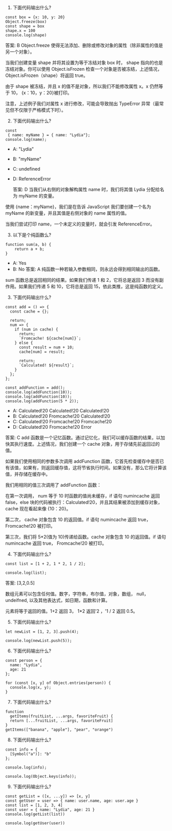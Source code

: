 1. 下面代码输出什么?

```
const box = {x: 10, y: 20}
Object.freeze(box)
const shape = box
shape.x = 100
console.log(shape)
```

答案: B
Object.freeze 使得无法添加、删除或修改对象的属性（除非属性的值是另一个对象）。

当我们创建变量 shape 并将其设置为等于冻结对象 box 时， shape 指向的也是冻结对象。你可以使用 Object.isFrozen 检查一个对象是否被冻结，上述情况， Object.isFrozen（shape）将返回 true。

由于 shape 被冻结，并且 x 的值不是对象，所以我们不能修改属性 x。x 仍然等于 10， {x：10，y：20}被打印。

注意，上述例子我们对属性 x 进行修改，可能会导致抛出 TypeError 异常（最常见但不仅限于严格模式下时）。

2. 下面代码输出什么?

```
const
 { name: myName } = { name: "Lydia"};
console.log(name);
```

- A: "Lydia"
- B: "myName"
- C: undefined
- D: ReferenceError

  答案: D
  当我们从右侧的对象解构属性 name 时，我们将其值 Lydia 分配给名为 myName 的变量。

使用 {name：myName}，我们是在告诉 JavaScript 我们要创建一个名为 myName 的新变量，并且其值是右侧对象的 name 属性的值。

当我们尝试打印 name，一个未定义的变量时，就会引发 ReferenceError。

3. 以下是个纯函数么?

```
function sum(a, b) {
    return a + b;
}
```

- A: Yes
- B: No
  答案: A
  纯函数一种若输入参数相同，则永远会得到相同输出的函数。

sum 函数总是返回相同的结果。如果我们传递 1 和 2，它将总是返回 3 而没有副作用。如果我们传递 5 和 10，它将总是返回 15，依此类推，这是纯函数的定义。

3. 下面代码输出什么?

```
const add = () => {
  const cache = {};

  return;
  num => {
    if (num in cache) {
      return;
      `Fromcache! ${cache[num]}`;
    } else {
      const result = num + 10;
      cache[num] = result;

      return;
      `Calculated! ${result}`;
    }
  };
};

const addFunction = add();
console.log(addFunction(10));
console.log(addFunction(10));
console.log(addFunction(5 * 2));
```

- A: Calculated!20 Calculated!20 Calculated!20
- B: Calculated!20 Fromcache!20 Calculated!20
- C: Calculated!20 Fromcache!20 Fromcache!20
- D: Calculated!20 Fromcache!20 Error

答案: C
add 函数是一个记忆函数。通过记忆化，我们可以缓存函数的结果，以加快其执行速度。上述情况，我们创建一个 cache 对象，用于存储先前返回过的值。

如果我们使用相同的参数多次调用 addFunction 函数，它首先检查缓存中是否已有该值，如果有，则返回缓存值，这将节省执行时间。如果没有，那么它将计算该值，并存储在缓存中。

我们用相同的值三次调用了 addFunction 函数：

在第一次调用， num 等于 10 时函数的值尚未缓存，if 语句 numincache 返回 false，else 块的代码被执行：Calculated!20，并且其结果被添加到缓存对象， cache 现在看起来像 {10：20}。

第二次， cache 对象包含 10 的返回值。if 语句 numincache 返回 true， Fromcache!20 被打印。

第三次，我们将 5\*2(值为 10)传递给函数。cache 对象包含 10 的返回值。if 语句 numincache 返回 true， Fromcache!20 被打印。

4. 下面代码输出什么?

```
const list = [1 + 2, 1 * 2, 1 / 2];

console.log(list);
```

答案: [3,2,0.5]

数组元素可以包含任何值。数字，字符串，布尔值，对象，数组， null， undeifned, 以及其他表达式，如日期，函数和计算。

元素将等于返回的值。1+2 返回 3， 1\*2 返回'2 ，'1 / 2 返回 0.5。

5. 下面代码输出什么?

```
let newList = [1, 2, 3].push(4);

console.log(newList.push(5));
```

6. 下面代码输出什么?

```
const person = {
  name: "Lydia",
  age: 21
};

for (const [x, y] of Object.entries(person)) {
  console.log(x, y);
}
```

7. 下面代码输出什么?

```
function
  getItems(fruitList, ...args, favoriteFruit) {
  return [...fruitList, ...args, favoriteFruit]
}
getItems(["banana", "apple"], "pear", "orange")
```

8. 下面代码输出什么?

```
const info = {
  [Symbol("a")]: "b"
};

console.log(info);

console.log(Object.keys(info));
```

9. 下面代码输出什么?

```
const getList = ([x, ...y]) => [x, y]
const getUser = user => { name: user.name, age: user.age }
const list = [1, 2, 3, 4]
const user = { name: "Lydia", age: 21 }
console.log(getList(list))

console.log(getUser(user))
```
